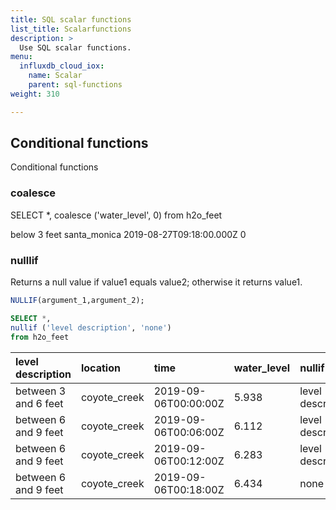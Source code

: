 ```yaml
---
title: SQL scalar functions
list_title: Scalarfunctions
description: >
  Use SQL scalar functions.
menu:
  influxdb_cloud_iox:
    name: Scalar
    parent: sql-functions
weight: 310

---
```


## Conditional functions


Conditional functions 


### coalesce



SELECT *,
coalesce ('water_level', 0)
from h2o_feet


below 3 feet	santa_monica	2019-08-27T09:18:00.000Z	0

### nulllif

Returns a null value if value1 equals value2; otherwise it returns value1. 

```sql
NULLIF(argument_1,argument_2);
```

```sql
SELECT *,
nullif ('level description', 'none')
from h2o_feet
```

| level description    | location     | time                 | water_level | nullif            |
| :------------------- | :----------- | :------------------- | :---------- | :---------------- |
| between 3 and 6 feet | coyote_creek | 2019-09-06T00:00:00Z | 5.938       | level description |
| between 6 and 9 feet | coyote_creek | 2019-09-06T00:06:00Z | 6.112       | level description |
| between 6 and 9 feet | coyote_creek | 2019-09-06T00:12:00Z | 6.283       | level description |
| between 6 and 9 feet | coyote_creek | 2019-09-06T00:18:00Z | 6.434       | none              |